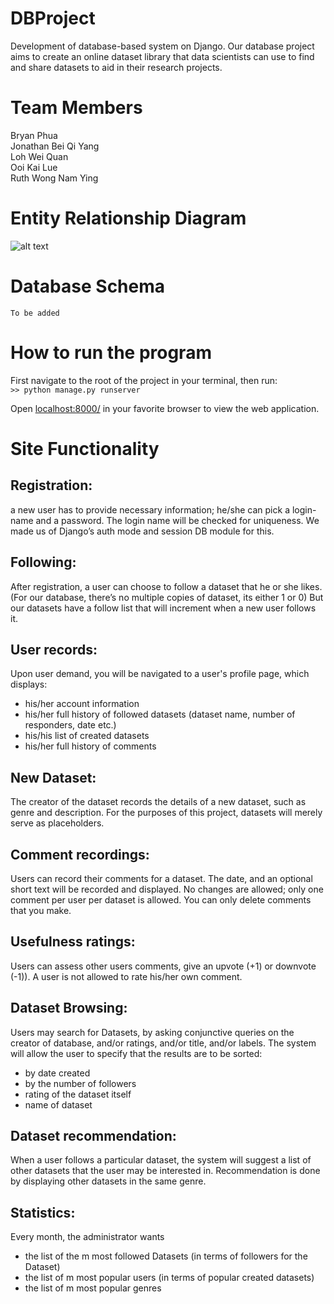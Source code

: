 # DBProject
Development of database-based system on Django. Our database project aims to create an online dataset library that data scientists can use to find and share datasets to aid in their research projects.


# Team Members
Bryan Phua  
Jonathan Bei Qi Yang  
Loh Wei Quan  
Ooi Kai Lue  
Ruth Wong Nam Ying  

# Entity Relationship Diagram
![alt text](https://github.com/woshibiantai/DBProject/blob/master/ExtraResources/ERD.png "Logo Title Text 1")

# Database Schema

`To be added`

# How to run the program
First navigate to the root of the project in your terminal, then run:  
`>> python manage.py runserver`


Open [localhost:8000/](localhost:800/) in your favorite browser to view the web application. 

# Site Functionality

## Registration:
a new user has to provide necessary information; he/she can pick a login-name and a password. The login name will be checked for uniqueness. We made us of Django’s auth mode and session DB module for this.

## Following:
After registration, a user can choose to follow a dataset that he or she likes. (For our database, there’s no multiple copies of dataset, its either 1 or 0) But our datasets have a follow list that will increment when a new user follows it.

## User records:
Upon user demand, you will be navigated to a user's profile page, which displays:  
- his/her account information  
- his/her full history of followed datasets (dataset name, number of responders, date etc.)  
- his/his list of created datasets  
- his/her full history of comments  

## New Dataset:
The creator of the dataset records the details of a new dataset, such as genre and description. For the purposes of this project, datasets will merely serve as placeholders.

## Comment recordings:
Users can record their comments for a dataset. The date, and an optional short text will be recorded and displayed. No changes are allowed; only one comment per user per dataset is allowed. You can only delete comments that you make.

## Usefulness ratings:
Users can assess other users comments, give an upvote (+1) or downvote (-1)). A user is not allowed to rate his/her own comment.

## Dataset Browsing:
Users may search for Datasets, by asking conjunctive queries on the creator of database, and/or ratings, and/or title, and/or labels. The system will allow the user to specify that the results are to be sorted:
- by date created  
- by the number of followers   
- rating of the dataset itself   
- name of dataset  

## Dataset recommendation:
When a user follows a particular dataset, the system will suggest a list of other datasets that the user may be interested in. Recommendation is done by displaying other datasets in the same genre.

## Statistics:
Every month, the administrator wants
- the list of the m most followed Datasets (in terms of followers for the Dataset)
- the list of m most popular users (in terms of popular created datasets)
- the list of m most popular genres
